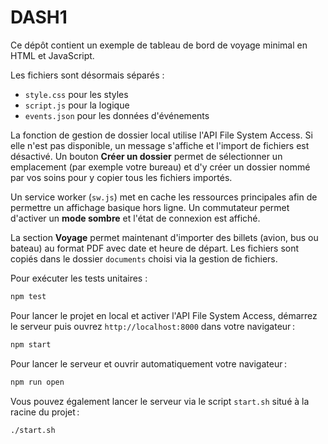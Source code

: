 # DASH1

Ce dépôt contient un exemple de tableau de bord de voyage minimal en HTML et JavaScript.

Les fichiers sont désormais séparés :
* `style.css` pour les styles
* `script.js` pour la logique
* `events.json` pour les données d'événements

La fonction de gestion de dossier local utilise l'API File System Access. Si elle n'est pas disponible, un message s'affiche et l'import de fichiers est désactivé.
Un bouton **Créer un dossier** permet de sélectionner un emplacement (par exemple votre bureau) et d'y créer un dossier nommé par vos soins pour y copier tous les fichiers importés.

Un service worker (`sw.js`) met en cache les ressources principales afin de permettre un affichage basique hors ligne.
Un commutateur permet d'activer un **mode sombre** et l'état de connexion est affiché.

La section **Voyage** permet maintenant d'importer des billets (avion, bus ou bateau)
au format PDF avec date et heure de départ. Les fichiers sont copiés dans le
dossier `documents` choisi via la gestion de fichiers.

Pour exécuter les tests unitaires :

```bash
npm test
```

Pour lancer le projet en local et activer l'API File System Access, démarrez le serveur puis ouvrez `http://localhost:8000` dans votre navigateur :

```bash
npm start
```

Pour lancer le serveur et ouvrir automatiquement votre navigateur :

```bash
npm run open
```

Vous pouvez également lancer le serveur via le script `start.sh` situé à la racine du projet :

```bash
./start.sh
```
